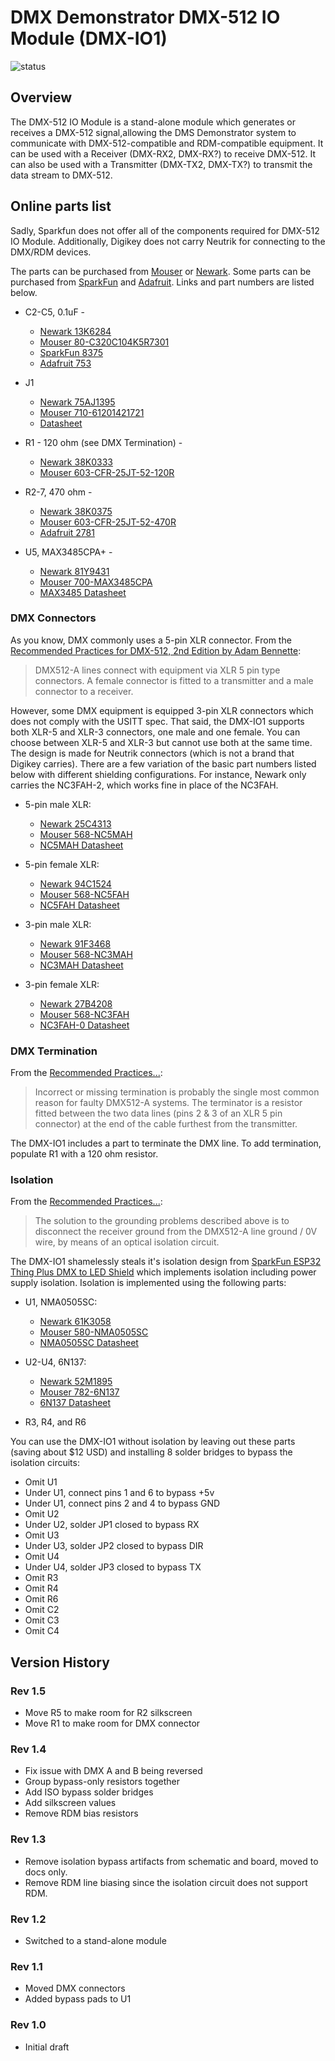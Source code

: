 # DMX Demonstrator DMX-512 IO Module (DMX-IO1)

![status](https://img.shields.io/badge/status-prototype-orange)

## Overview

The DMX-512 IO Module is a stand-alone module which generates or receives a DMX-512 signal,allowing the DMS Demonstrator system to communicate with DMX-512-compatible and RDM-compatible equipment. It can be used with a Receiver (DMX-RX2, DMX-RX?) to receive DMX-512. It can also be used with a Transmitter (DMX-TX2, DMX-TX?) to transmit the data stream to DMX-512.

## Online parts list

Sadly, Sparkfun does not offer all of the components required for DMX-512 IO Module. Additionally, Digikey does not carry Neutrik for connecting
to the DMX/RDM devices.

The parts can be purchased from [Mouser](https://www.mouser.com/) or [Newark](https://www.newark.com/). Some parts can be purchased from [SparkFun](https://www.sparkfun.com/) and [Adafruit](https://www.adafruit.com/). Links and part numbers are listed below.

- C2-C5, 0.1uF -
  - [Newark 13K6284](https://www.newark.com/kemet/c315c104m5u5ta/capacitor-mlcc-z5u-100nf-50v-radial/dp/39K6432)
  - [Mouser 80-C320C104K5R7301](https://www.mouser.com/ProductDetail/KEMET/C320C104K5R5TA7301/?qs=cWONFOU2MXytiO%2Fz22pl%252Bg%3D%3D)
  - [SparkFun 8375](https://www.sparkfun.com/products/8375)
  - [Adafruit 753](https://www.adafruit.com/product/753)

- J1
  - [Newark 75AJ1395](https://www.newark.com/wurth-elektronik/612014235221/conn-r-a-header-14pos-2row-2-54mm/dp/75AJ1395)
  - [Mouser 710-61201421721](https://www.mouser.com/ProductDetail/Wurth-Elektronik/61201421721?qs=PhR8RmCirEbQk5OcjPFu0A%3D%3D)
  - [Datasheet](https://www.we-online.com/components/products/datasheet/61201421721.pdf)

- R1 - 120 ohm (see DMX Termination) -
  - [Newark 38K0333](https://www.newark.com/multicomp-pro/mcf-0-25w-120r/carbon-film-resistor-120-ohm-250mw/dp/38K0333)
  - [Mouser 603-CFR-25JT-52-120R](https://www.mouser.com/ProductDetail/Yageo/CFR-25JT-52-120R/?qs=sGAEpiMZZMtlubZbdhIBIFoOGUvNp40ae6q2awCfJoc%3D)

- R2-7, 470 ohm -
  - [Newark 38K0375](https://www.newark.com/multicomp-pro/mcf-0-25w-470r/carbon-film-resistor-470-ohm-250mw/dp/38K0375)
  - [Mouser 603-CFR-25JT-52-470R](https://www.mouser.com/ProductDetail/Yageo/CFR-25JT-52-470R/?qs=sGAEpiMZZMtlubZbdhIBIFoOGUvNp40adtovOrQ4BzA%3D)
  - [Adafruit 2781](https://www.adafruit.com/product/2781)

- U5, MAX3485CPA+ -
  - [Newark 81Y9431](https://www.newark.com/maxim-integrated-products/max3485cpa/rs422-rs485-transceiver-10mbps/dp/81Y9431?st=max3485)
  - [Mouser 700-MAX3485CPA](https://www.mouser.com/ProductDetail/Maxim-Integrated/MAX3485CPA%2b/?qs=LHmEVA8xxfbU8x9nGoNB%2Fw%3D%3D)
  - [MAX3485 Datasheet](https://datasheets.maximintegrated.com/en/ds/MAX3483-MAX3491.pdf)

### DMX Connectors

As you know, DMX commonly uses a 5-pin XLR connector. From the [Recommended Practices for DMX-512, 2nd Edition by Adam Bennette](https://tsp.esta.org/tsp/documents/docs/DMX512-A_Guide_(8x10)_ESTA.PDF):

> DMX512-A lines connect with equipment via XLR 5 pin type connectors. A female connector is fitted to a transmitter and a male connector to a receiver.

However, some DMX equipment is equipped 3-pin XLR connectors which does not comply with the USITT spec. That said, the DMX-IO1 supports both XLR-5 and XLR-3 connectors, one male and one female. You can choose between XLR-5 and XLR-3 but cannot use both at the same time. The design is made for Neutrik connectors (which is not a brand that Digikey carries). There are a few variation of the basic part numbers listed below with different shielding configurations. For instance, Newark only carries the NC3FAH-2, which works fine in place of the NC3FAH.

- 5-pin male XLR:
  - [Newark 25C4313](https://www.newark.com/neutrik/nc5mah/connector-xlr-audio-plug-5pos/dp/25C4313?ost=nc5mah)
  - [Mouser 568-NC5MAH](https://www.mouser.com/ProductDetail/Neutrik/NC5MAH/?qs=43pPWqpsSNtpdAMzqMXlkw%3D%3D)
  - [NC5MAH Datasheet](https://www.neutrik.com/en/product/nc5mah.pdf)

- 5-pin female XLR:
  - [Newark 94C1524](https://www.newark.com/neutrik/nc5fah/connector-xlr-receptacle-5-position/dp/94C1524?ost=nc5fah)
  - [Mouser 568-NC5FAH](https://www.mouser.com/ProductDetail/Neutrik/NC5FAH/?qs=JfNPhaIww3Jo8umm7Mfi2w%3D%3D)
  - [NC5FAH Datasheet](https://www.neutrik.com/en/product/nc5fah.pdf)

- 3-pin male XLR:
  - [Newark 91F3468](https://www.newark.com/neutrik/nc3mah/connector-xlr-plug-3-position/dp/91F3468?st=nc3mah)
  - [Mouser 568-NC3MAH](https://www.mouser.com/ProductDetail/Neutrik/NC3MAH/?qs=MO8z%252B%252BLepAHrH1t47qrfbA%3D%3D)
  - [NC3MAH Datasheet](https://www.neutrik.com/en/product/nc3mah.pdf)

- 3-pin female XLR:
  - [Newark 27B4208](https://www.newark.com/neutrik/nc3fah2/connector-xlr-audio-rcpt-3pos/dp/27B4208)
  - [Mouser 568-NC3FAH](https://www.mouser.com/ProductDetail/Neutrik/NC3FAH/?qs=43pPWqpsSNse2FCN7qQVQw%3D%3D)
  - [NC3FAH-0 Datasheet](https://www.neutrik.com/en/product/nc3fah-0.pdf)

### DMX Termination

From the [Recommended Practices...](https://tsp.esta.org/tsp/documents/docs/DMX512-A_Guide_(8x10)_ESTA.PDF):

> Incorrect or missing termination is probably the single most common reason for faulty DMX512-A systems. The terminator is a resistor fitted between the two data lines (pins 2 & 3 of an XLR 5 pin connector) at the end of the cable furthest from the transmitter.

The DMX-IO1 includes a part to terminate the DMX line. To add termination, populate R1 with a 120 ohm resistor.

### Isolation

From the [Recommended Practices...](https://tsp.esta.org/tsp/documents/docs/DMX512-A_Guide_(8x10)_ESTA.PDF):

> The solution to the grounding problems described above is to disconnect the receiver ground from the DMX512-A line ground / 0V wire, by means of an optical isolation circuit.

The DMX-IO1 shamelessly steals it's isolation design from [SparkFun ESP32 Thing Plus DMX to LED Shield](https://www.sparkfun.com/products/15110) which implements isolation including power supply isolation. Isolation is implemented using the following parts:

- U1, NMA0505SC:
  - [Newark 61K3058](https://www.newark.com/murata-power-solutions/nma0505sc/dc-dc-converter-iso-pol-2-o-p/dp/61K3058?ost=nma0505sc)
  - [Mouser 580-NMA0505SC](https://www.mouser.com/ProductDetail/Murata-Power-Solutions/NMA0505SC/?qs=%2Fha2pyFaduhGNEy44F69mkKiigmHmVay9P4cLoAL7Ps%3D)
  - [NMA0505SC Datasheet](https://www.mouser.com/datasheet/2/281/kdc_nma-29224.pdf)

- U2-U4, 6N137:
  - [Newark 52M1895](https://www.newark.com/vishay/6n137/optocoupler-transistor-5300vrms/dp/52M1895?st=6n137)
  - [Mouser 782-6N137](https://www.mouser.com/ProductDetail/Vishay-Semiconductors/6N137/?qs=xCMk%252BIHWTZMrQz4FyDXhMg%3D%3D)
  - [6N137 Datasheet](https://www.mouser.com/datasheet/2/427/6n137-1767489.pdf)

- R3, R4, and R6

You can use the DMX-IO1 without isolation by leaving out these parts (saving about $12 USD) and installing 8 solder bridges to bypass the isolation circuits:

- Omit U1
- Under U1, connect pins 1 and 6 to bypass +5v
- Under U1, connect pins 2 and 4 to bypass GND
- Omit U2
- Under U2, solder JP1 closed to bypass RX
- Omit U3
- Under U3, solder JP2 closed to bypass DIR
- Omit U4
- Under U4, solder JP3 closed to bypass TX
- Omit R3
- Omit R4
- Omit R6
- Omit C2
- Omit C3
- Omit C4

## Version History

### Rev 1.5

- Move R5 to make room for R2 silkscreen
- Move R1 to make room for DMX connector

### Rev 1.4

- Fix issue with DMX A and B being reversed
- Group bypass-only resistors together
- Add ISO bypass solder bridges
- Add silkscreen values
- Remove RDM bias resistors

### Rev 1.3

- Remove isolation bypass artifacts from schematic and board, moved to docs only.
- Remove RDM line biasing since the isolation circuit does not support RDM.

### Rev 1.2

- Switched to a stand-alone module

### Rev 1.1

- Moved DMX connectors
- Added bypass pads to U1

### Rev 1.0

- Initial draft
